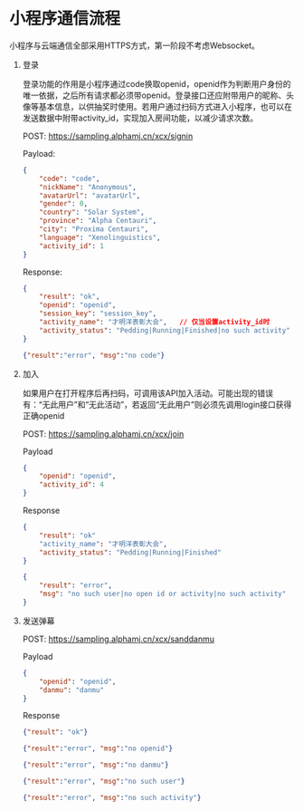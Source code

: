 # 小程序通信流程

小程序与云端通信全部采用HTTPS方式，第一阶段不考虑Websocket。

1. 登录

   登录功能的作用是小程序通过code换取openid，openid作为判断用户身份的唯一依据，之后所有请求都必须带openid。登录接口还应附带用户的昵称、头像等基本信息，以供抽奖时使用。若用户通过扫码方式进入小程序，也可以在发送数据中附带activity_id，实现加入房间功能，以减少请求次数。

   POST: https://sampling.alphamj.cn/xcx/signin

   Payload:

   ```json
   {
       "code": "code",
       "nickName": "Anonymous",
       "avatarUrl": "avatarUrl",
       "gender": 0,
       "country": "Solar System",
       "province": "Alpha Centauri",
       "city": "Proxima Centauri",
       "language": "Xenolinguistics",
       "activity_id": 1
   }
   ```
   Response:

   ```json
   {
       "result": "ok",
       "openid": "openid",
       "session_key": "session_key",
       "activity_name": "才明洋表彰大会",   // 仅当设置activity_id时
       "activity_status": "Pedding|Running|Finished|no such activity"
   }
   ```

   ```json
   {"result":"error", "msg":"no code"}
   ```

2. 加入

   如果用户在打开程序后再扫码，可调用该API加入活动。可能出现的错误有：“无此用户”和“无此活动”，若返回“无此用户”则必须先调用login接口获得正确openid

   POST: https://sampling.alphamj.cn/xcx/join

   Payload

   ```json
   {
       "openid": "openid",
       "activity_id": 4
   }
   ```

   Response

   ```json
   {
       "result": "ok"
       "activity_name": "才明洋表彰大会",
       "activity_status": "Pedding|Running|Finished"
   }
   ```

   ```json
   {
       "result": "error",
       "msg": "no such user|no open id or activity|no such activity"
   }
   ```

3. 发送弹幕

   POST: https://sampling.alphamj.cn/xcx/sanddanmu

   Payload

   ```json
   {
       "openid": "openid",
       "danmu": "danmu"
   }
   ```

   Response

   ```json
   {"result": "ok"}
   ```

   ```json
   {"result":"error", "msg":"no openid"}
   ```

   ```json
   {"result":"error", "msg":"no danmu"}
   ```

   ```json
   {"result":"error", "msg":"no such user"}
   ```

   ```json
   {"result":"error", "msg":"no such activity"}
   ```
